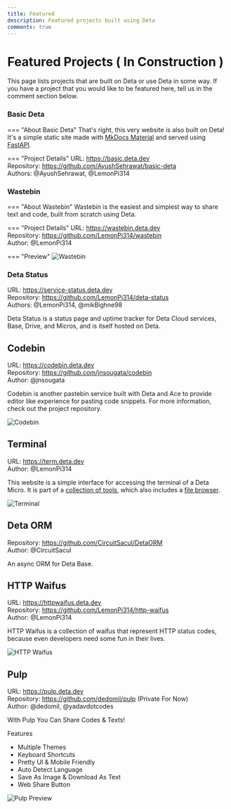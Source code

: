 ```yaml
---
title: Featured
description: Featured projects built using Deta
comments: true
---
```


# Featured Projects ( In Construction )
This page lists projects that are built on Deta or use Deta in some way. If you have a project that you would like to be featured here, tell us in the comment section below.

### Basic Deta

=== "About Basic Deta"
    That's right, this very website is also built on Deta! It's a simple static site made with [MkDocs Material](https://squidfunk.github.io/mkdocs-material/) and served using [FastAPI](https://fastapi.tiangolo.com/).

=== "Project Details"
    URL: https://basic.deta.dev  
    Repository: https://github.com/AyushSehrawat/basic-deta  
    Authors: @AyushSehrawat, @LemonPi314

### Wastebin

=== "About Wastebin"
    Wastebin is the easiest and simplest way to share text and code, built from scratch using Deta.

=== "Project Details"
    URL: https://wastebin.deta.dev  
    Repository: https://github.com/LemonPi314/wastebin  
    Author: @LemonPi314

=== "Preview"
    ![Wastebin](https://yacdn.deta.dev/cdn/ylxymwfv)


### Deta Status
URL: https://service-status.deta.dev  
Repository: https://github.com/LemonPi314/deta-status  
Authors: @LemonPi314, @mikBighne98

Deta Status is a status page and uptime tracker for Deta Cloud services, Base, Drive, and Micros, and is itself hosted on Deta.

## Codebin
URL: https://codebin.deta.dev  
Repository: https://github.com/jnsougata/codebin  
Author: @jnsougata

Codebin is another pastebin service built with Deta and Ace to provide editor like experience for pasting code snippets. For more information, check out the project repository.

![Codebin](https://yacdn.deta.dev/cdn/qtrkaaer)

## Terminal
URL: https://term.deta.dev  
Author: @LemonPi314

This website is a simple interface for accessing the terminal of a Deta Micro.
It is part of a [collection of tools](https://deta-meta.deta.dev), which also includes a [file browser](https://files.deta.dev).

![Terminal](https://yacdn.deta.dev/cdn/ekgdtxss)

## Deta ORM
Repository: https://github.com/CircuitSacul/DetaORM  
Author: @CircuitSacul   

An async ORM for Deta Base.

## HTTP Waifus
URL: https://httpwaifus.deta.dev  
Repository: https://github.com/LemonPi314/http-waifus  
Author: @LemonPi314

HTTP Waifus is a collection of waifus that represent HTTP status codes, because even developers need some fun in their lives.

![HTTP Waifus](https://httpwaifus.deta.dev/api/418)

## Pulp
URL: https://pulp.deta.dev  
Repository: https://github.com/dedomil/pulp (Private For Now)  
Author: @dedomil, @yadavdotcodes

With Pulp You Can Share Codes & Texts!

Features
- Multiple Themes
- Keyboard Shortcuts
- Pretty UI & Mobile Friendly
- Auto Detect Language
- Save As Image & Download As Text
- Web Share Button

![Pulp Preview](https://yacdn.deta.dev/cdn/sdhkmnre)
